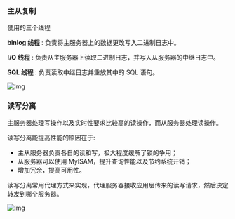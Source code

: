 ### 主从复制

使用的三个线程

**binlog 线程** : 负责将主服务器上的数据更改写入二进制日志中。

**I/O 线程** : 负责从主服务器上读取二进制日志，并写入从服务器的中继日志中。

**SQL 线程** : 负责读取中继日志并重放其中的 SQL 语句。

![img](https://s2.loli.net/2023/12/08/y8Izdm3orFxnLYg.png)

###  读写分离

主服务器处理写操作以及实时性要求比较高的读操作，而从服务器处理读操作。

读写分离能提高性能的原因在于:

- 主从服务器负责各自的读和写，极大程度缓解了锁的争用；
- 从服务器可以使用 MyISAM，提升查询性能以及节约系统开销；
- 增加冗余，提高可用性。

读写分离常用代理方式来实现，代理服务器接收应用层传来的读写请求，然后决定转发到哪个服务器。

![img](https://s2.loli.net/2023/12/08/aBVzgIFOhu7PKwd.png)